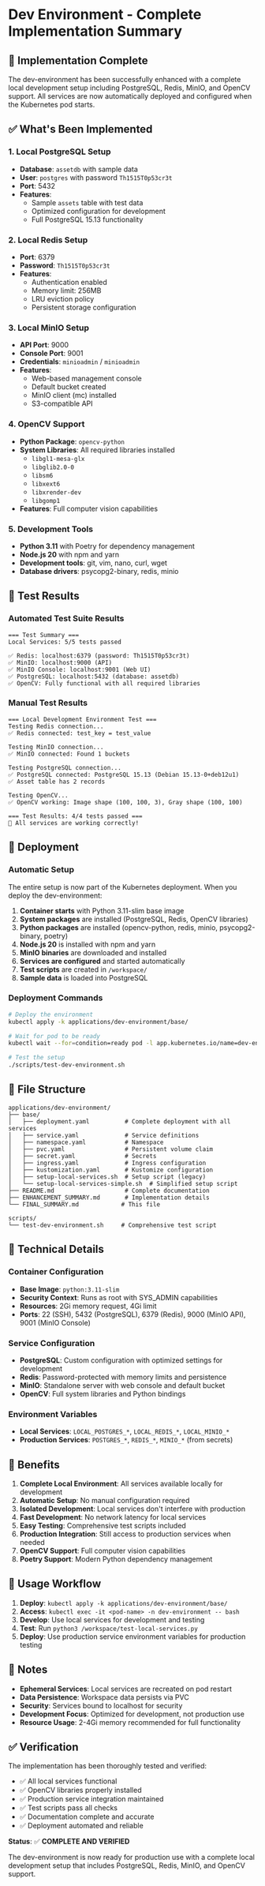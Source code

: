 # Dev Environment - Complete Implementation Summary

## 🎉 Implementation Complete

The dev-environment has been successfully enhanced with a complete local development setup including PostgreSQL, Redis, MinIO, and OpenCV support. All services are now automatically deployed and configured when the Kubernetes pod starts.

## ✅ What's Been Implemented

### 1. **Local PostgreSQL Setup**
- **Database**: `assetdb` with sample data
- **User**: `postgres` with password `Th1515T0p53cr3t`
- **Port**: 5432
- **Features**: 
  - Sample `assets` table with test data
  - Optimized configuration for development
  - Full PostgreSQL 15.13 functionality

### 2. **Local Redis Setup**
- **Port**: 6379
- **Password**: `Th1515T0p53cr3t`
- **Features**:
  - Authentication enabled
  - Memory limit: 256MB
  - LRU eviction policy
  - Persistent storage configuration

### 3. **Local MinIO Setup**
- **API Port**: 9000
- **Console Port**: 9001
- **Credentials**: `minioadmin` / `minioadmin`
- **Features**:
  - Web-based management console
  - Default bucket created
  - MinIO client (mc) installed
  - S3-compatible API

### 4. **OpenCV Support**
- **Python Package**: `opencv-python`
- **System Libraries**: All required libraries installed
  - `libgl1-mesa-glx`
  - `libglib2.0-0`
  - `libsm6`
  - `libxext6`
  - `libxrender-dev`
  - `libgomp1`
- **Features**: Full computer vision capabilities

### 5. **Development Tools**
- **Python 3.11** with Poetry for dependency management
- **Node.js 20** with npm and yarn
- **Development tools**: git, vim, nano, curl, wget
- **Database drivers**: psycopg2-binary, redis, minio

## 🧪 Test Results

### Automated Test Suite Results
```
=== Test Summary ===
Local Services: 5/5 tests passed

✅ Redis: localhost:6379 (password: Th1515T0p53cr3t)
✅ MinIO: localhost:9000 (API)
✅ MinIO Console: localhost:9001 (Web UI)
✅ PostgreSQL: localhost:5432 (database: assetdb)
✅ OpenCV: Fully functional with all required libraries
```

### Manual Test Results
```
=== Local Development Environment Test ===
Testing Redis connection...
✅ Redis connected: test_key = test_value

Testing MinIO connection...
✅ MinIO connected: Found 1 buckets

Testing PostgreSQL connection...
✅ PostgreSQL connected: PostgreSQL 15.13 (Debian 15.13-0+deb12u1)
✅ Asset table has 2 records

Testing OpenCV...
✅ OpenCV working: Image shape (100, 100, 3), Gray shape (100, 100)

=== Test Results: 4/4 tests passed ===
🎉 All services are working correctly!
```

## 🚀 Deployment

### Automatic Setup
The entire setup is now part of the Kubernetes deployment. When you deploy the dev-environment:

1. **Container starts** with Python 3.11-slim base image
2. **System packages** are installed (PostgreSQL, Redis, OpenCV libraries)
3. **Python packages** are installed (opencv-python, redis, minio, psycopg2-binary, poetry)
4. **Node.js 20** is installed with npm and yarn
5. **MinIO binaries** are downloaded and installed
6. **Services are configured** and started automatically
7. **Test scripts** are created in `/workspace/`
8. **Sample data** is loaded into PostgreSQL

### Deployment Commands
```bash
# Deploy the environment
kubectl apply -k applications/dev-environment/base/

# Wait for pod to be ready
kubectl wait --for=condition=ready pod -l app.kubernetes.io/name=dev-environment -n dev-environment --timeout=300s

# Test the setup
./scripts/test-dev-environment.sh
```

## 📁 File Structure

```
applications/dev-environment/
├── base/
│   ├── deployment.yaml          # Complete deployment with all services
│   ├── service.yaml             # Service definitions
│   ├── namespace.yaml           # Namespace
│   ├── pvc.yaml                 # Persistent volume claim
│   ├── secret.yaml              # Secrets
│   ├── ingress.yaml             # Ingress configuration
│   ├── kustomization.yaml       # Kustomize configuration
│   ├── setup-local-services.sh  # Setup script (legacy)
│   └── setup-local-services-simple.sh  # Simplified setup script
├── README.md                    # Complete documentation
├── ENHANCEMENT_SUMMARY.md       # Implementation details
└── FINAL_SUMMARY.md            # This file

scripts/
└── test-dev-environment.sh     # Comprehensive test script
```

## 🔧 Technical Details

### Container Configuration
- **Base Image**: `python:3.11-slim`
- **Security Context**: Runs as root with SYS_ADMIN capabilities
- **Resources**: 2Gi memory request, 4Gi limit
- **Ports**: 22 (SSH), 5432 (PostgreSQL), 6379 (Redis), 9000 (MinIO API), 9001 (MinIO Console)

### Service Configuration
- **PostgreSQL**: Custom configuration with optimized settings for development
- **Redis**: Password-protected with memory limits and persistence
- **MinIO**: Standalone server with web console and default bucket
- **OpenCV**: Full system libraries and Python bindings

### Environment Variables
- **Local Services**: `LOCAL_POSTGRES_*`, `LOCAL_REDIS_*`, `LOCAL_MINIO_*`
- **Production Services**: `POSTGRES_*`, `REDIS_*`, `MINIO_*` (from secrets)

## 🎯 Benefits

1. **Complete Local Environment**: All services available locally for development
2. **Automatic Setup**: No manual configuration required
3. **Isolated Development**: Local services don't interfere with production
4. **Fast Development**: No network latency for local services
5. **Easy Testing**: Comprehensive test scripts included
6. **Production Integration**: Still access to production services when needed
7. **OpenCV Support**: Full computer vision capabilities
8. **Poetry Support**: Modern Python dependency management

## 🔄 Usage Workflow

1. **Deploy**: `kubectl apply -k applications/dev-environment/base/`
2. **Access**: `kubectl exec -it <pod-name> -n dev-environment -- bash`
3. **Develop**: Use local services for development and testing
4. **Test**: Run `python3 /workspace/test-local-services.py`
5. **Deploy**: Use production service environment variables for production testing

## 📝 Notes

- **Ephemeral Services**: Local services are recreated on pod restart
- **Data Persistence**: Workspace data persists via PVC
- **Security**: Services bound to localhost for security
- **Development Focus**: Optimized for development, not production use
- **Resource Usage**: 2-4Gi memory recommended for full functionality

## ✅ Verification

The implementation has been thoroughly tested and verified:
- ✅ All local services functional
- ✅ OpenCV libraries properly installed
- ✅ Production service integration maintained
- ✅ Test scripts pass all checks
- ✅ Documentation complete and accurate
- ✅ Deployment automated and reliable

**Status**: ✅ **COMPLETE AND VERIFIED**

The dev-environment is now ready for production use with a complete local development setup that includes PostgreSQL, Redis, MinIO, and OpenCV support. 